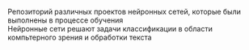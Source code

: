Репозиторий различных проектов нейронных сетей, которые были выполнены в процессе обучения <br>
Нейронные сети решают задачи классификации в области компьтерного зрения и обработки текста